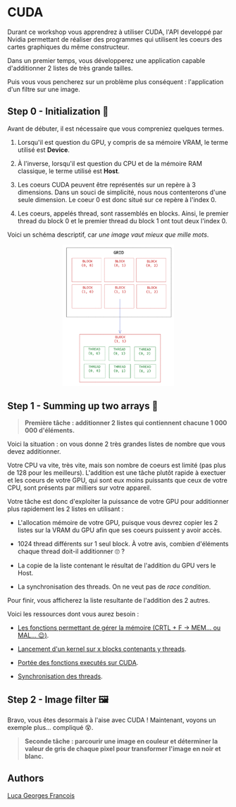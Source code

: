 # **CUDA**

Durant ce workshop vous apprendrez à utiliser CUDA, l'API developpé par Nvidia permettant de réaliser des programmes qui utilisent les coeurs des cartes graphiques du même constructeur.

Dans un premier temps, vous développerez une application capable d'additionner 2 listes de très grande tailles.

Puis vous vous pencherez sur un problème plus conséquent : l'application d'un filtre sur une image.

## **Step 0 - Initialization :rocket:**

Avant de débuter, il est nécessaire que vous compreniez quelques termes.

1. Lorsqu'il est question du GPU, y compris de sa mémoire VRAM, le terme utilisé est **Device**.

2. À l'inverse, lorsqu'il est question du CPU et de la mémoire RAM classique, le terme utilisé est **Host**.

3. Les coeurs CUDA peuvent être représentés sur un repère à 3 dimensions.
   Dans un souci de simplicité, nous nous contenterons d'une seule dimension.
   Le coeur 0 est donc situé sur ce repère à l'index 0.

4. Les coeurs, appelés thread, sont rassemblés en blocks.
   Ainsi, le premier thread du block 0 et le premier thread du block 1 ont tout deux l'index 0.

Voici un schéma descriptif, car *une image vaut mieux que mille mots*.

<div align="center">
    <img src="../../.github/assets/threads.png" width=50%"/>
</div>

## **Step 1 - Summing up two arrays :twisted_rightwards_arrows:**

> **Première tâche : additionner 2 listes qui contiennent chacune 1 000 000 d'éléments.**

Voici la situation : on vous donne 2 très grandes listes de nombre que vous devez additionner.

Votre CPU va vite, très vite, mais son nombre de coeurs est limité (pas plus de 128 pour les meilleurs).
L'addition est une tâche plutôt rapide à exectuer et les coeurs de votre GPU, qui sont eux moins puissants que ceux de votre CPU, sont présents par milliers sur votre appareil.

Votre tâche est donc d'exploiter la puissance de votre GPU pour additionner plus rapidement les 2 listes en utilisant :

- L'allocation mémoire de votre GPU, puisque vous devrez copier les 2 listes sur la VRAM du GPU afin que ses coeurs puissent y avoir accès.

- 1024 thread différents sur 1 seul block.
  À votre avis, combien d'éléments chaque thread doit-il additionner :roll_eyes: ?

- La copie de la liste contenant le résultat de l'addition du GPU vers le Host.

- La synchronisation des threads. On ne veut pas de *race condition*.

Pour finir, vous afficherez la liste resultante de l'addition des 2 autres.

Voici les ressources dont vous aurez besoin :

- [Les fonctions permettant de gérer la mémoire (CRTL + F -> MEM... ou MAL... :wink:)](https://docs.nvidia.com/cuda/cuda-runtime-api/group__CUDART__MEMORY.html).

- [Lancement d'un kernel sur x blocks contenants y threads](https://docs.nvidia.com/cuda/cuda-c-programming-guide/index.html#kernels).

- [Portée des fonctions executés sur CUDA](https://stackoverflow.com/questions/12373940/difference-between-global-and-device-functions).

- [Synchronisation des threads](https://www.google.com/).

## **Step 2 - Image filter :framed_picture:**

Bravo, vous êtes desormais à l'aise avec CUDA ! Maintenant, voyons un exemple plus... compliqué :dizzy_face:.

> **Seconde tâche : parcourir une image en couleur et déterminer la valeur de gris de chaque pixel pour transformer l'image en noir et blanc.**

## Authors

[Luca Georges Francois](https://github.com/PtitLuca)
